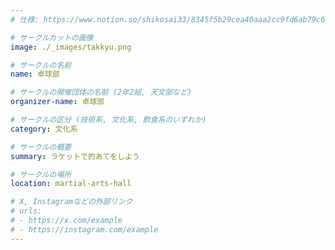 ```yaml
---
# 仕様: https://www.notion.so/shikosai33/8345f5b29cea40aaa2cc9fd6ab79c6a6?pvs=4#5438a1577b604f39a67658a72f2283b8

# サークルカットの画像
image: ./_images/takkyu.png

# サークルの名前
name: 卓球部

# サークルの開催団体の名前 (2年2組, 天文部など)
organizer-name: 卓球部

# サークルの区分 (技術系, 文化系, 飲食系のいずれか)
category: 文化系

# サークルの概要
summary: ラケットで的あてをしよう

# サークルの場所
location: martial-arts-hall

# X, Instagramなどの外部リンク
# urls:
# - https://x.com/example
# - https://instagram.com/example
---
```

